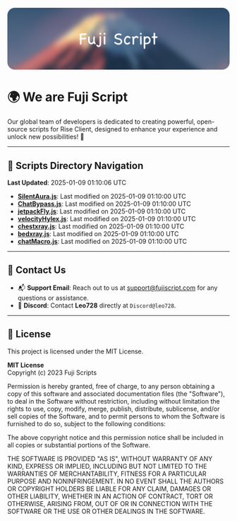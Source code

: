 ![Banner](.github/b.webp)

# 🌍 **We are Fuji Script**

Our global team of developers is dedicated to creating powerful, open-source scripts for Rise Client, designed to enhance your experience and unlock new possibilities! 🌟

---
<!-- SCRIPTS_NAVIGATION_START -->
## 📂 **Scripts Directory Navigation**

**Last Updated**: 2025-01-09 01:10:06 UTC

- **[SilentAura.js](scripts/SilentAura.js)**: Last modified on 2025-01-09 01:10:00 UTC
- **[ChatBypass.js](scripts/ChatBypass.js)**: Last modified on 2025-01-09 01:10:00 UTC
- **[jetpackFly.js](scripts/jetpackFly.js)**: Last modified on 2025-01-09 01:10:00 UTC
- **[velocityHylex.js](scripts/velocityHylex.js)**: Last modified on 2025-01-09 01:10:00 UTC
- **[chestxray.js](scripts/chestxray.js)**: Last modified on 2025-01-09 01:10:00 UTC
- **[bedxray.js](scripts/bedxray.js)**: Last modified on 2025-01-09 01:10:00 UTC
- **[chatMacro.js](scripts/chatMacro.js)**: Last modified on 2025-01-09 01:10:00 UTC

<!-- SCRIPTS_NAVIGATION_END -->

---

## 💬 **Contact Us**  
- 📬 **Support Email**: Reach out to us at [support@fujiscript.com](mailto:support@fujiscript.com) for any questions or assistance.  
- 💬 **Discord**: Contact **Leo728** directly at `Discord@leo728`.

---

## 📜 **License**

This project is licensed under the MIT License.  

**MIT License**  
Copyright (c) 2023 Fuji Scripts  

Permission is hereby granted, free of charge, to any person obtaining a copy of this software and associated documentation files (the "Software"), to deal in the Software without restriction, including without limitation the rights to use, copy, modify, merge, publish, distribute, sublicense, and/or sell copies of the Software, and to permit persons to whom the Software is furnished to do so, subject to the following conditions:  

The above copyright notice and this permission notice shall be included in all copies or substantial portions of the Software.  

THE SOFTWARE IS PROVIDED "AS IS", WITHOUT WARRANTY OF ANY KIND, EXPRESS OR IMPLIED, INCLUDING BUT NOT LIMITED TO THE WARRANTIES OF MERCHANTABILITY, FITNESS FOR A PARTICULAR PURPOSE AND NONINFRINGEMENT. IN NO EVENT SHALL THE AUTHORS OR COPYRIGHT HOLDERS BE LIABLE FOR ANY CLAIM, DAMAGES OR OTHER LIABILITY, WHETHER IN AN ACTION OF CONTRACT, TORT OR OTHERWISE, ARISING FROM, OUT OF OR IN CONNECTION WITH THE SOFTWARE OR THE USE OR OTHER DEALINGS IN THE SOFTWARE.  
